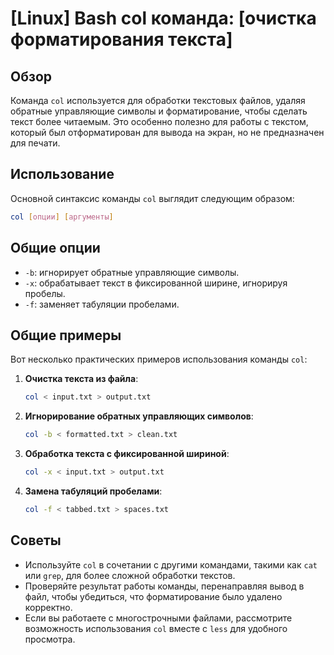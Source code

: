# [Linux] Bash col команда: [очистка форматирования текста]

## Обзор
Команда `col` используется для обработки текстовых файлов, удаляя обратные управляющие символы и форматирование, чтобы сделать текст более читаемым. Это особенно полезно для работы с текстом, который был отформатирован для вывода на экран, но не предназначен для печати.

## Использование
Основной синтаксис команды `col` выглядит следующим образом:

```bash
col [опции] [аргументы]
```

## Общие опции
- `-b`: игнорирует обратные управляющие символы.
- `-x`: обрабатывает текст в фиксированной ширине, игнорируя пробелы.
- `-f`: заменяет табуляции пробелами.

## Общие примеры
Вот несколько практических примеров использования команды `col`:

1. **Очистка текста из файла**:
   ```bash
   col < input.txt > output.txt
   ```

2. **Игнорирование обратных управляющих символов**:
   ```bash
   col -b < formatted.txt > clean.txt
   ```

3. **Обработка текста с фиксированной шириной**:
   ```bash
   col -x < input.txt > output.txt
   ```

4. **Замена табуляций пробелами**:
   ```bash
   col -f < tabbed.txt > spaces.txt
   ```

## Советы
- Используйте `col` в сочетании с другими командами, такими как `cat` или `grep`, для более сложной обработки текстов.
- Проверяйте результат работы команды, перенаправляя вывод в файл, чтобы убедиться, что форматирование было удалено корректно.
- Если вы работаете с многострочными файлами, рассмотрите возможность использования `col` вместе с `less` для удобного просмотра.